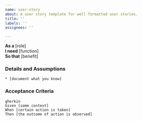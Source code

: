 ```yaml
---
name: user-story
about: A user story template for well formatted user stories.
title: ''
labels: ''
assignees: ''

---
```


**As a** [role]  
**I need** [function]  
**So that** [benefit]  
      
### Details and Assumptions
    * [document what you know] 

### Acceptance Criteria     
    gherkin 
    Given [some context]
    When [certain action is taken]
    Then [the outcome of action is observed]
